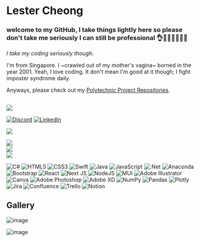  # Lester Cheong

### welcome to my GitHub, I take things lightly here so please don't take me seriously I can still be professional 👌👨🏻💯💯💯✨
_I take my coding seriously though._



I'm from Singapore. I ~crawled out of my mother's vagina~ borned in the year 2001. Yeah, I love coding. It don't mean I'm good at it though; I fight imposter syndrome daily.

Anyways, please check out my [Polytechnic Project Repositories](https://github.com/s10208233).

##
[![](https://visitcount.itsvg.in/api?id=leicester70&icon=5&color=9)](https://visitcount.itsvg.in)

[![Discord](https://img.shields.io/badge/Discord-%237289DA.svg?logo=discord&logoColor=white)](https://discord.gg/https://discord.gg/PQzZx74yK5)  [![LinkedIn](https://img.shields.io/badge/LinkedIn-%230077B5.svg?logo=linkedin&logoColor=white)](https://linkedin.com/in/lester-cheong-a29a4a209)

![](https://quotes-github-readme.vercel.app/api?type=vertical&theme=tokyonight)

![](https://github-readme-stats.vercel.app/api?username=leicester70&theme=dark&hide_border=true&include_all_commits=false&count_private=false)<br/>
![](https://github-readme-streak-stats.herokuapp.com/?user=leicester70&theme=dark&hide_border=true)<br/>
![](https://github-readme-stats.vercel.app/api/top-langs/?username=leicester70&theme=dark&hide_border=true&include_all_commits=false&count_private=false&layout=compact)

![C#](https://img.shields.io/badge/c%23-%23239120.svg?style=for-the-badge&logo=c-sharp&logoColor=white) ![HTML5](https://img.shields.io/badge/html5-%23E34F26.svg?style=for-the-badge&logo=html5&logoColor=white) ![CSS3](https://img.shields.io/badge/css3-%231572B6.svg?style=for-the-badge&logo=css3&logoColor=white) ![Swift](https://img.shields.io/badge/swift-F54A2A?style=for-the-badge&logo=swift&logoColor=white) ![Java](https://img.shields.io/badge/java-%23ED8B00.svg?style=for-the-badge&logo=java&logoColor=white) ![JavaScript](https://img.shields.io/badge/javascript-%23323330.svg?style=for-the-badge&logo=javascript&logoColor=%23F7DF1E) ![.Net](https://img.shields.io/badge/.NET-5C2D91?style=for-the-badge&logo=.net&logoColor=white) ![Anaconda](https://img.shields.io/badge/Anaconda-%2344A833.svg?style=for-the-badge&logo=anaconda&logoColor=white) ![Bootstrap](https://img.shields.io/badge/bootstrap-%23563D7C.svg?style=for-the-badge&logo=bootstrap&logoColor=white) ![React](https://img.shields.io/badge/react-%2320232a.svg?style=for-the-badge&logo=react&logoColor=%2361DAFB) ![Next JS](https://img.shields.io/badge/Next-black?style=for-the-badge&logo=next.js&logoColor=white) ![NodeJS](https://img.shields.io/badge/node.js-6DA55F?style=for-the-badge&logo=node.js&logoColor=white) ![MUI](https://img.shields.io/badge/MUI-%230081CB.svg?style=for-the-badge&logo=material-ui&logoColor=white) ![Adobe Illustrator](https://img.shields.io/badge/adobeillustrator-%23FF9A00.svg?style=for-the-badge&logo=adobeillustrator&logoColor=white) ![Canva](https://img.shields.io/badge/Canva-%2300C4CC.svg?style=for-the-badge&logo=Canva&logoColor=white) ![Adobe Photoshop](https://img.shields.io/badge/adobephotoshop-%2331A8FF.svg?style=for-the-badge&logo=adobephotoshop&logoColor=white) ![Adobe XD](https://img.shields.io/badge/Adobe%20XD-470137?style=for-the-badge&logo=Adobe%20XD&logoColor=#FF61F6) ![NumPy](https://img.shields.io/badge/numpy-%23013243.svg?style=for-the-badge&logo=numpy&logoColor=white) ![Pandas](https://img.shields.io/badge/pandas-%23150458.svg?style=for-the-badge&logo=pandas&logoColor=white) ![Plotly](https://img.shields.io/badge/Plotly-%233F4F75.svg?style=for-the-badge&logo=plotly&logoColor=white) ![Jira](https://img.shields.io/badge/jira-%230A0FFF.svg?style=for-the-badge&logo=jira&logoColor=white) ![Confluence](https://img.shields.io/badge/confluence-%23172BF4.svg?style=for-the-badge&logo=confluence&logoColor=white) ![Trello](https://img.shields.io/badge/Trello-%23026AA7.svg?style=for-the-badge&logo=Trello&logoColor=white) ![Notion](https://img.shields.io/badge/Notion-%23000000.svg?style=for-the-badge&logo=notion&logoColor=white)

## Gallery

![image](https://user-images.githubusercontent.com/82318965/209999015-2d687d80-83c9-48c7-88d5-34192b770228.png)

![image](https://images.unsplash.com/photo-1672106157109-056c567e3833?ixlib=rb-4.0.3&ixid=MnwxMjA3fDB8MHxwaG90by1wYWdlfHx8fGVufDB8fHx8&)

<!--
Proudly created with GPRM ( https://gprm.itsvg.in )
I did absoutely nothing
-->
